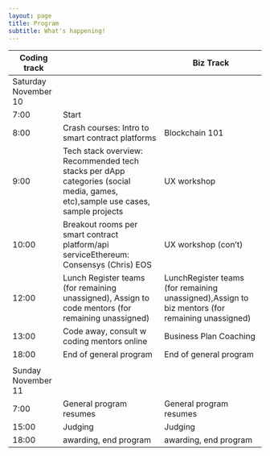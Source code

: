 ```yaml
---
layout: page
title: Program
subtitle: What's happening!
---
```

| Coding track         	|                                                                                                                               	| Biz Track                                                                                       	|
|----------------------	|-------------------------------------------------------------------------------------------------------------------------------	|-------------------------------------------------------------------------------------------------	|
| Saturday November 10 	|                                                                                                                               	|                                                                                                 	|
| 7:00                 	| Start                                                                                                                         	|                                                                                                 	|
| 8:00                 	| Crash courses: Intro to smart contract platforms                                                                              	| Blockchain 101                                                                                  	|
| 9:00                 	| Tech stack overview: Recommended tech stacks per dApp categories (social media, games, etc),sample use cases, sample projects 	| UX workshop                                                                                     	|
| 10:00                	| Breakout rooms per smart contract platform/api serviceEthereum: Consensys (Chris) EOS                                         	| UX workshop (con’t)                                                                             	|
| 12:00                	| Lunch Register teams (for remaining unassigned), Assign to code mentors (for remaining unassigned)                            	| LunchRegister teams (for remaining unassigned),Assign to biz mentors (for remaining unassigned) 	|
| 13:00                	| Code away, consult w coding mentors online                                                                                    	| Business Plan Coaching                                                                          	|
| 18:00                	| End of general program                                                                                                        	| End of general program                                                                          	|
|                      	|                                                                                                                               	|                                                                                                 	|
| Sunday November 11   	|                                                                                                                               	|                                                                                                 	|
| 7:00                 	| General program resumes                                                                                                       	| General program resumes                                                                         	|
| 15:00                	| Judging                                                                                                                       	| Judging                                                                                         	|
| 18:00                	| awarding, end program                                                                                                         	| awarding, end program                                                                           	|
